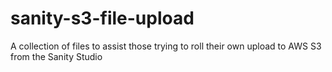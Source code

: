 # sanity-s3-file-upload
A collection of files to assist those trying to roll their own upload to AWS S3 from the Sanity Studio
